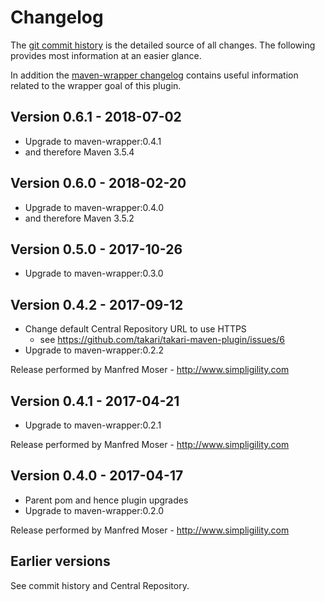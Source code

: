 # Changelog

The [git commit history](https://github.com/takari/takari-maven-plugin/commits/master) is the detailed source of all
changes. The following provides most information at an easier glance.

In addition the [maven-wrapper changelog](https://github.com/takari/maven-wrapper/blob/master/CHANGELOG.md) contains
useful information related to the wrapper goal of this plugin.

## Version 0.6.1 - 2018-07-02

- Upgrade to maven-wrapper:0.4.1
- and therefore Maven 3.5.4

## Version 0.6.0 - 2018-02-20

- Upgrade to maven-wrapper:0.4.0
- and therefore Maven 3.5.2

## Version 0.5.0 - 2017-10-26

- Upgrade to maven-wrapper:0.3.0

## Version 0.4.2 - 2017-09-12

- Change default Central Repository URL to use HTTPS
  - see https://github.com/takari/takari-maven-plugin/issues/6
-  Upgrade to maven-wrapper:0.2.2

Release performed by Manfred Moser - http://www.simpligility.com

## Version 0.4.1 - 2017-04-21

-  Upgrade to maven-wrapper:0.2.1

Release performed by Manfred Moser - http://www.simpligility.com

## Version 0.4.0 - 2017-04-17

- Parent pom and hence plugin upgrades
- Upgrade to maven-wrapper:0.2.0

Release performed by Manfred Moser - http://www.simpligility.com

## Earlier versions

See commit history and Central Repository.

